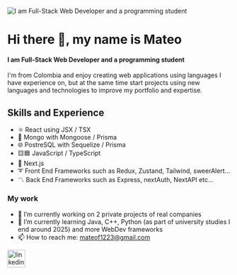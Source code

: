 ![I am Full-Stack Web Developer and a programming student](https://i.imgur.com/q9AploC.jpeg)
# Hi there 👋, my name is Mateo
#### I am Full-Stack Web Developer and a programming student

I'm from Colombia and enjoy creating web applications using languages I have experience on, but at the same time start projects using new languages and technologies to improve my portfolio and expertise.

## Skills and Experience

* ⚛️ React using JSX / TSX
* 🍃 Mongo with Mongoose / Prisma
* 🌐 PostreSQL with Sequelize / Prisma
* 🟨🟦 JavaScript / TypeScript
* 💠 Next.js
* ➰ Front End Frameworks such as Redux, Zustand, Tailwind, sweerAlert...
* 〽️ Back End Frameworks such as Express, nextAuth, NextAPI etc...

### My work

- 🔭 I’m currently working on 2 private projects of real companies 
- 🌱 I’m currently learning Java, C++, Python (as part of university studies I end around 2025) and more WebDev frameworks
- 📫 How to reach me: mateof1223@gmail.com

[<img src='https://cdn.jsdelivr.net/npm/simple-icons@3.0.1/icons/linkedin.svg' alt='linkedin' height='40'>](https://www.linkedin.com/in/https://www.linkedin.com/in/mateo-felipe-guerrero-espinosa-6262842a3//)  

